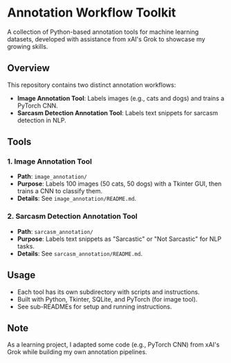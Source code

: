# Annotation Workflow Toolkit
A collection of Python-based annotation tools for machine learning datasets, developed with assistance from xAI's Grok to showcase my growing skills.

## Overview
This repository contains two distinct annotation workflows:
- **Image Annotation Tool**: Labels images (e.g., cats and dogs) and trains a PyTorch CNN.
- **Sarcasm Detection Annotation Tool**: Labels text snippets for sarcasm detection in NLP.

## Tools
### 1. Image Annotation Tool
- **Path**: `image_annotation/`
- **Purpose**: Labels 100 images (50 cats, 50 dogs) with a Tkinter GUI, then trains a CNN to classify them.
- **Details**: See `image_annotation/README.md`.

### 2. Sarcasm Detection Annotation Tool
- **Path**: `sarcasm_annotation/`
- **Purpose**: Labels text snippets as "Sarcastic" or "Not Sarcastic" for NLP tasks.
- **Details**: See `sarcasm_annotation/README.md`.

## Usage
- Each tool has its own subdirectory with scripts and instructions.
- Built with Python, Tkinter, SQLite, and PyTorch (for image tool).
- See sub-READMEs for setup and running instructions.

## Note
As a learning project, I adapted some code (e.g., PyTorch CNN) from xAI's Grok while building my own annotation pipelines.
